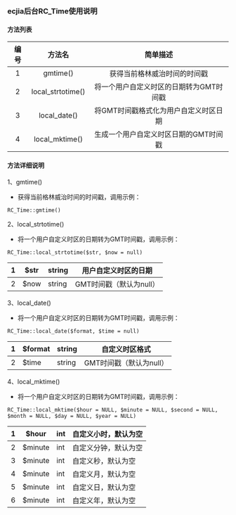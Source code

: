 ### ecjia后台RC_Time使用说明



#### 方法列表

| 编号 |      方法名       |                简单描述                 |
| :--: | :---------------: | :-------------------------------------: |
|  1   |     gmtime()      |      获得当前格林威治时间的时间戳       |
|  2   | local_strtotime() | 将一个用户自定义时区的日期转为GMT时间戳 |
|  3   |   local_date()    |  将GMT时间戳格式化为用户自定义时区日期  |
|  4   |  local_mktime()   |  生成一个用户自定义时区日期的GMT时间戳  |

#### 方法详细说明

1、gmtime()

- 获得当前格林威治时间的时间戳，调用示例：

```
RC_Time::gmtime()
```

2、local_strtotime()

- 将一个用户自定义时区的日期转为GMT时间戳，调用示例：

```
RC_Time::local_strtotime($str, $now = null)
```

| 1    | $str | string | 用户自定义时区的日期    |
| ---- | ---- | ------ | ----------------------- |
| 2    | $now | string | GMT时间戳（默认为null） |

3、local_date()

- 将一个用户自定义时区的日期转为GMT时间戳，调用示例：

```
RC_Time::local_date($format, $time = null)
```

| 1    | $format | string | 自定义时区格式          |
| ---- | ------- | ------ | ----------------------- |
| 2    | $time   | string | GMT时间戳（默认为null） |

4、local_mktime()

- 将一个用户自定义时区的日期转为GMT时间戳，调用示例：

```
RC_Time::local_mktime($hour = NULL, $minute = NULL, $second = NULL, $month = NULL, $day = NULL, $year = NULL)
```

| 1    | $hour   | int  | 自定义小时，默认为空 |
| ---- | ------- | ---- | -------------------- |
| 2    | $minute | int  | 自定义分钟，默认为空 |
| 3    | $minute | int  | 自定义秒，默认为空   |
| 4    | $minute | int  | 自定义月，默认为空   |
| 5    | $minute | int  | 自定义日，默认为空   |
| 6    | $minute | int  | 自定义年，默认为空   |